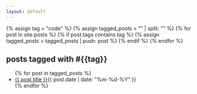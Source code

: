```yaml
---
layout: default
---
```


{% assign tag = "code" %}
{% assign tagged_posts = "" | split: "" %}
{% for post in site.posts %}
  {% if post.tags contains tag %}
    {% assign tagged_posts = tagged_posts | push: post %}
  {% endif %}
{% endfor %}


<section class="posts">
<h1>posts tagged with #<span class="accent">{{tag}}</span></h1>
<ul>
{% for post in tagged_posts %}
<li><a class="post" href="{{ post.url }}">{{ post.title }}</a><time datetime="{{ post.date | date_to_xmlschema }}">{{ post.date | date: "%m-%d-%Y" }}</time></li>
{% endfor %}
</ul>
</section>

